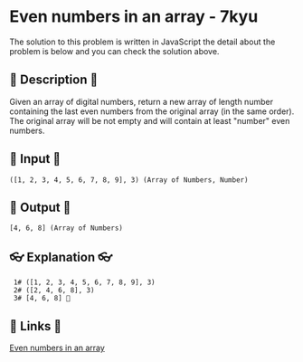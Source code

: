 # Even numbers in an array - 7kyu

The solution to this problem is written in JavaScript the detail about the problem is below and you can check the solution above.

## 💬 Description 💬

Given an array of digital numbers, return a new array of length number containing the last even numbers from the original array (in the same order). The original array will be not empty and will contain at least "number" even numbers.

## 🥚 Input 🥚

```
([1, 2, 3, 4, 5, 6, 7, 8, 9], 3) (Array of Numbers, Number)
```

## 🐣 Output 🐣

```
[4, 6, 8] (Array of Numbers)
```

## 👓 Explanation 👓

```
 1# ([1, 2, 3, 4, 5, 6, 7, 8, 9], 3)
 2# ([2, 4, 6, 8], 3)
 3# [4, 6, 8] 🎉
```

## 🔗 Links 🔗

[Even numbers in an array](https://www.codewars.com/kata/5a431c0de1ce0ec33a00000c)
